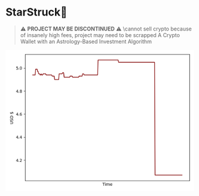 # StarStruck🚀
> :warning: **PROJECT MAY BE DISCONTINUED** :warning: \cannot sell crypto because of insanely high fees, project may need to be scrapped
A Crypto Wallet with an Astrology-Based Investment Algorithm 

<div align="center">
<img src='https://github.com/daminals/StarStruck/blob/master/static/portfolio.png'>
</div>
